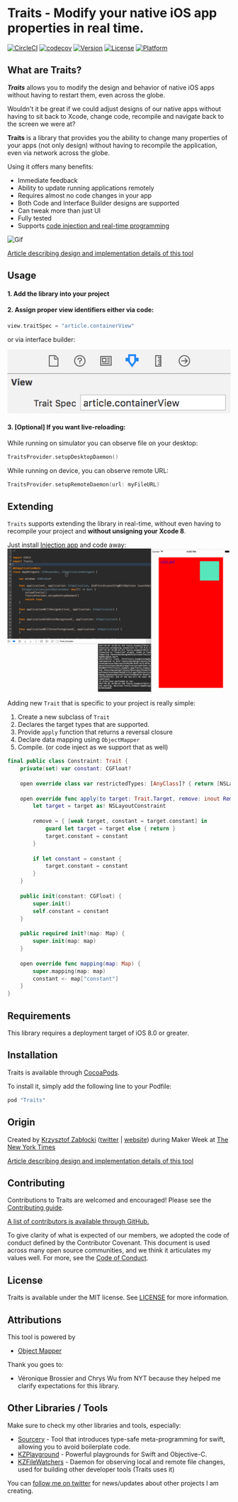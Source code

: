 # Traits - Modify your native iOS app properties in real time.

[![CircleCI](https://circleci.com/gh/krzysztofzablocki/Traits.svg?style=shield)](https://circleci.com/gh/krzysztofzablocki/Traits)
[![codecov](https://codecov.io/gh/krzysztofzablocki/Traits/branch/master/graph/badge.svg)](https://codecov.io/gh/krzysztofzablocki/Traits)
[![Version](https://img.shields.io/cocoapods/v/Traits.svg?style=flat)](http://cocoapods.org/pods/Traits)
[![License](https://img.shields.io/cocoapods/l/Traits.svg?style=flat)](http://cocoapods.org/pods/Traits)
[![Platform](https://img.shields.io/cocoapods/p/Traits.svg?style=flat)](http://cocoapods.org/pods/Traits)

## What are Traits?
_**Traits**_ allows you to modify the design and behavior of native iOS apps without having to restart them, even across the globe.

Wouldn't it be great if we could adjust designs of our native apps without having to sit back to Xcode, change code, recompile and navigate back to the screen we were at?

**Traits** is a library that provides you the ability to change many properties of your apps (not only design) without having to recompile the application, even via network across the globe.

Using it offers many benefits:

- Immediate feedback
- Ability to update running applications remotely
- Requires almost no code changes in your app
- Both Code and Interface Builder designs are supported
- Can tweak more than just UI
- Fully tested
- Supports [code injection and real-time programming](http://johnholdsworth.com/injection.html)

![Gif](Images/demo.gif)

[Article describing design and implementation details of this tool](http://merowing.info/2017/01/how-hard-would-it-be-to-adjust-your-ios-app-in-real-time/)

## Usage

#### 1. Add the library into your project
#### 2. Assign proper view identifiers either via code:
```swift
view.traitSpec = "article.containerView"
```

or via interface builder:

![IBInspectable demo](Images/interface-builder.png)

#### 3. [Optional] If you want live-reloading:

While running on simulator you can observe file on your desktop:
```swift
TraitsProvider.setupDesktopDaemon()
```

While running on device, you can observe remote URL:
```swift
TraitsProvider.setupRemoteDaemon(url: myFileURL)
```

## Extending

`Traits` supports extending the library in real-time, without even having to recompile your project and **without unsigning your Xcode 8**.

Just install [Injection app](http://johnholdsworth.com/injection.html) and code away:
<br/>
![Gif](Images/realtime.gif)


Adding new `Trait` that is specific to your project is really simple:

1. Create a new subclass of `Trait`
2. Declares the target types that are supported.
3. Provide `apply` function that returns a reversal closure
4. Declare data mapping using `ObjectMapper`
5. Compile. (or code inject as we support that as well)

```swift
final public class Constraint: Trait {
    private(set) var constant: CGFloat?

    open override class var restrictedTypes: [AnyClass]? { return [NSLayoutConstraint.self] }

    open override func apply(to target: Trait.Target, remove: inout RemoveClosure) throws {
        let target = target as! NSLayoutConstraint

        remove = { [weak target, constant = target.constant] in
            guard let target = target else { return }
            target.constant = constant
        }

        if let constant = constant {
            target.constant = constant
        }
    }

    public init(constant: CGFloat) {
        super.init()
        self.constant = constant
    }

    public required init?(map: Map) {
        super.init(map: map)
    }

    open override func mapping(map: Map) {
        super.mapping(map: map)
        constant <- map["constant"]
    }
}
```


## Requirements
This library requires a deployment target of iOS 8.0 or greater.

## Installation

Traits is available through [CocoaPods](http://cocoapods.org).

To install it, simply add the following line to your Podfile:

```ruby
pod "Traits"
```

## Origin

Created by [Krzysztof Zabłocki](krzysztof.zablocki@nytimes.com) ([twitter](http://twitter.com/merowing_) | [website](http://merowing.info)) during Maker Week at [The New York Times](http://www.nytimes.com)

[Article describing design and implementation details of this tool](http://merowing.info/2017/01/how-hard-would-it-be-to-adjust-your-ios-app-in-real-time/)

## Contributing

Contributions to Traits are welcomed and encouraged! Please see the [Contributing guide](https://github.com/krzysztofzablocki/Traits/blob/master/CONTRIBUTING.md).

[A list of contributors is available through GitHub.](https://github.com/krzysztofzablocki/Traits/graphs/contributors)

To give clarity of what is expected of our members, we adopted the code of conduct defined by the Contributor Covenant. This document is used across many open source communities, and we think it articulates my values well. For more, see the [Code of Conduct](https://github.com/krzysztofzablocki/Traits/blob/master/CODE_OF_CONDUCT.md).

## License

Traits is available under the MIT license. See [LICENSE](https://github.com/krzysztofzablocki/Traits/blob/master/LICENSE.md) for more information.

## Attributions

This tool is powered by
- [Object Mapper](https://github.com/Hearst-DD/ObjectMapper)

Thank you goes to:
- Véronique Brossier and Chrys Wu from NYT because they helped me clarify expectations for this library.

## Other Libraries / Tools

Make sure to check my other libraries and tools, especially:
- [Sourcery](https://github.com/krzysztofzablocki/Sourcery) - Tool that introduces type-safe meta-programming for swift, allowing you to avoid boilerplate code.
- [KZPlayground](https://github.com/krzysztofzablocki/KZPlayground) - Powerful playgrounds for Swift and Objective-C.
- [KZFileWatchers](https://github.com/krzysztofzablocki/KZFileWatchers) - Daemon for observing local and remote file changes, used for building other developer tools (Traits uses it)

You can [follow me on twitter][1] for news/updates about other projects I am creating.

 [1]: http://twitter.com/merowing_
